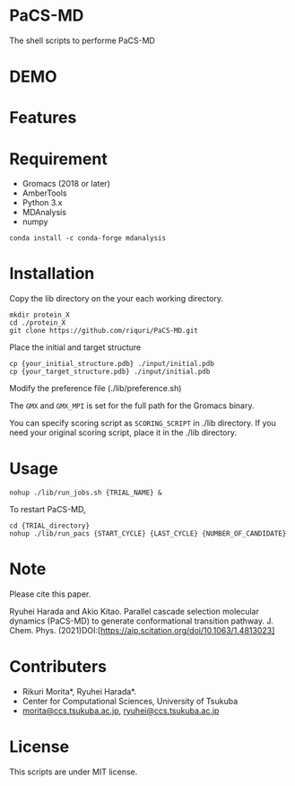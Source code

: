 # PaCS-MD

The shell scripts to performe PaCS-MD
  
# DEMO  


# Features

 
# Requirement
- Gromacs (2018 or later)
- AmberTools
- Python 3.x
 - MDAnalysis
 - numpy
 
 ```
 conda install -c conda-forge mdanalysis
 ```
 
# Installation
 Copy the lib directory on the your each working directory.
 ```
 mkdir protein_X
 cd ./protein_X
 git clone https://github.com/riquri/PaCS-MD.git
 ```
 
 Place the initial and target structure
 ```
 cp {your_initial_structure.pdb} ./input/initial.pdb
 cp {your_target_structure.pdb} ./input/initial.pdb
 ```
 
 Modify the preference file (./lib/preference.sh)
 
 The `GMX` and `GMX_MPI` is set for the full path for the Gromacs binary.
 
 You can specify scoring script as `SCORING_SCRIPT` in ./lib directory.
 If you need your original scoring script, place it in the ./lib directory.
 
# Usage
 ```
 nohup ./lib/run_jobs.sh {TRIAL_NAME} &
 ```
 
 To restart PaCS-MD,
 ```
 cd {TRIAL_directory}
 nohup ./lib/run_pacs {START_CYCLE} {LAST_CYCLE} {NUMBER_OF_CANDIDATE}
 ```

 
# Note
Please cite this paper.


Ryuhei Harada and Akio Kitao. Parallel cascade selection molecular dynamics (PaCS-MD) to generate conformational transition pathway. J. Chem. Phys. (2021)DOI:[https://aip.scitation.org/doi/10.1063/1.4813023]

 
# Contributers
- Rikuri Morita*, Ryuhei Harada*.
- Center for Computational Sciences, University of Tsukuba
- morita@ccs.tsukuba.ac.jp, ryuhei@ccs.tsukuba.ac.jp
 
# License
 
This scripts are under MIT license.
